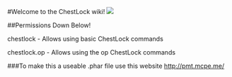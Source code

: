 #Welcome to the ChestLock wiki!
![](http://icons.iconarchive.com/icons/mohsenfakharian/christmas/512/treasure-chest-icon.png)

##Permissions Down Below!

chestlock - Allows using basic ChestLock commands

chestlock.op - Allows using the op ChestLock commands

###To make this a useable .phar file use this website http://pmt.mcpe.me/
